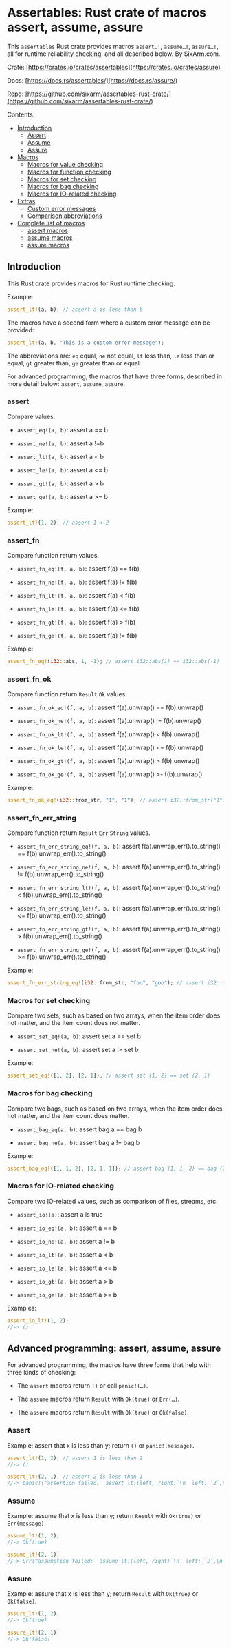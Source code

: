 # Assertables: Rust crate of macros assert, assume, assure

This `assertables` Rust crate provides macros
`assert…!`, `assume…!`, `assure…!`, all for runtime
reliability checking, and all described below. By SixArm.com.

Crate:
[https://crates.io/crates/assertables](https://crates.io/crates/assure)

Docs:
[https://docs.rs/assertables/](https://docs.rs/assure/)

Repo:
[https://github.com/sixarm/assertables-rust-crate/](https://github.com/sixarm/assertables-rust-crate/)

Contents:

* [Introduction](#introduction)
  * [Assert](#assert)
  * [Assume](#assume)
  * [Assure](#assure)
* [Macros](#macros)
  * [Macros for value checking](#macros-for-value-checking)
  * [Macros for function checking](#macros-for-function-checking)
  * [Macros for set checking](#macros-for-set-checking)
  * [Macros for bag checking](#macros-for-bag-checking)
  * [Macros for IO-related checking](#macros-for-io-related-checking)
* [Extras](#extras)
  * [Custom error messages](#custom-error-messages)
  * [Comparison abbreviations](#comparison-abbreviations)
* [Complete list of macros](#complete-list-of-macros)
  * [assert macros](#assert-macros)
  * [assume macros](#assume-macros)
  * [assure macros](#assure-macros)


## Introduction

This Rust crate provides macros for Rust runtime checking.

Example:

```rust
assert_lt!(a, b); // assert a is less than b
```

The macros have a second form where a custom error message can be provided:

```rust
assert_lt!(a, b, "This is a custom error message");
```

The abbreviations are: `eq` equal, `ne` not equal, `lt` less than, `le` less than or equal, `gt` greater than, `ge` greater than or equal.

For advanced programming, the macros that have three forms, described in more detail below: `assert`, `assume`, `assure`.


### assert

Compare values.

* `assert_eq!(a, b)`: assert a == b

* `assert_ne!(a, b)`: assert a !=b

* `assert_lt!(a, b)`: assert a < b

* `assert_le!(a, b)`: assert a <= b

* `assert_gt!(a, b)`: assert a > b

* `assert_ge!(a, b)`: assert a >= b

Example:

```rust
assert_lt!(1, 2); // assert 1 < 2
```

### assert_fn

Compare function return values.

* `assert_fn_eq!(f, a, b)`: assert f(a) == f(b)

* `assert_fn_ne!(f, a, b)`: assert f(a) != f(b)

* `assert_fn_lt!(f, a, b)`: assert f(a) < f(b)

* `assert_fn_le!(f, a, b)`: assert f(a) <= f(b)

* `assert_fn_gt!(f, a, b)`: assert f(a) > f(b)

* `assert_fn_ge!(f, a, b)`: assert f(a) != f(b)

Example:

```rust
assert_fn_eq!(i32::abs, 1, -1); // assert i32::abs(1) == i32::abs(-1)
```

### assert_fn_ok

Compare function return `Result` `Ok` values.

* `assert_fn_ok_eq!(f, a, b)`: assert f(a).unwrap() == f(b).unwrap()

* `assert_fn_ok_ne!(f, a, b)`: assert f(a).unwrap() != f(b).unwrap()

* `assert_fn_ok_lt!(f, a, b)`: assert f(a).unwrap() < f(b).unwrap()

* `assert_fn_ok_le!(f, a, b)`: assert f(a).unwrap() <= f(b).unwrap()

* `assert_fn_ok_gt!(f, a, b)`: assert f(a).unwrap() > f(b).unwrap()

* `assert_fn_ok_ge!(f, a, b)`: assert f(a).unwrap() >- f(b).unwrap()

Example:

```rust
assert_fn_ok_eq!(i32::from_str, "1", "1"); // assert i32::from_str("1").unwrap() == i32::from_str("1").unwrap()
```


### assert_fn_err_string

Compare function return `Result` `Err` `String` values.

* `assert_fn_err_string_eq!(f, a, b)`: assert f(a).unwrap_err().to_string() == f(b).unwrap_err().to_string()

* `assert_fn_err_string_ne!(f, a, b)`: assert f(a).unwrap_err().to_string() != f(b).unwrap_err().to_string()

* `assert_fn_err_string_lt!(f, a, b)`: assert f(a).unwrap_err().to_string() < f(b).unwrap_err().to_string()

* `assert_fn_err_string_le!(f, a, b)`: assert f(a).unwrap_err().to_string() <= f(b).unwrap_err().to_string()

* `assert_fn_err_string_gt!(f, a, b)`: assert f(a).unwrap_err().to_string() > f(b).unwrap_err().to_string()

* `assert_fn_err_string_ge!(f, a, b)`: assert f(a).unwrap_err().to_string() >= f(b).unwrap_err().to_string()

Example:

```rust
assert_fn_err_string_eq!(i32::from_str, "foo", "goo"); // assert i32::from_str("foo").unwrap_err().to_string() == i32::from_str("goo").unwrap_err().to_string()
```


### Macros for set checking

Compare two sets, such as based on two arrays, when the item order does not
matter, and the item count does not matter.

* `assert_set_eq!(a, b)`: assert set a == set b

* `assert_set_ne!(a, b)`: assert set a != set b

Example:

```rust
assert_set_eq!([1, 2], [2, 1]); // assert set {1, 2} == set {2, 1}
```


### Macros for bag checking

Compare two bags, such as based on two arrays, when the item order does not
matter, and the item count does matter.

* `assert_bag_eq(a, b)`: assert bag a == bag b

* `assert_bag_ne(a, b)`: assert bag a != bag b

Example:

```rust
assert_bag_eq!([1, 1, 2], [2, 1, 1]); // assert bag {1, 1, 2} == bag {2, 1, 1}
```


### Macros for IO-related checking

Compare two IO-related values, such as comparison of files, streams, etc. 

* `assert_io!(a)`: assert a is true

* `assert_io_eq!(a, b)`: assert a == b

* `assert_io_ne!(a, b)`: assert a != b

* `assert_io_lt!(a, b)`: assert a < b

* `assert_io_le!(a, b)`: assert a <= b

* `assert_io_gt!(a, b)`: assert a > b

* `assert_io_ge!(a, b)`: assert a >= b


Examples:

```rust
assert_io_lt!(1, 2);
//-> ()
```


## Advanced programming: assert, assume, assure


For advanced programming, the macros have three forms that help with three kinds of checking:

* The `assert` macros return `()` or call `panic!(…)`.

* The `assume` macros return `Result` with `Ok(true)` or `Err(…)`.

* The `assure` macros return `Result` with `Ok(true)` or `Ok(false)`.


### Assert

Example: assert that x is less than y; return `()` or `panic!(message)`.

```rust
assert_lt!(1, 2); // assert 1 is less than 2
//-> ()
```

```rust
assert_lt!(2, 1); // assert 2 is less than 1
//-> panic!("assertion failed: `assert_lt!(left, right)`\n  left: `2`,\n right: `1`")
```


### Assume

Example: assume that x is less than y; return `Result` with `Ok(true)` or `Err(message)`.

```rust
assume_lt!(1, 2);
//-> Ok(true)
```

```rust
assume_lt!(2, 1);
//-> Err("assumption failed: `assume_lt!(left, right)`\n  left: `2`,\n right: `1`")
```


### Assure

Example: assure that x is less than y; return `Result` with `Ok(true)` or `Ok(false)`.

```rust
assure_lt!(1, 2);
//-> Ok(true)
```

```rust
assure_lt!(2, 1);
//-> Ok(false)
```
